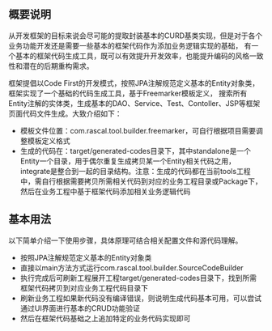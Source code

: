 ## 概要说明

从开发框架的目标来说会尽可能的提取封装基本的CURD基类实现，但是对于各个业务功能开发还是需要一些基本的框架代码作为添加业务逻辑实现的基础，
有一个基本的框架代码生成工具，既可以有效提升开发效率，也能提升编码的风格一致性和潜在的后期重构需求。

框架提倡以Code First的开发模式，按照JPA注解规范定义基本的Entity对象类，框架实现了一个基础的代码生成工具，基于Freemarker模板定义，
搜索所有Entity注解的实体类，生成基本的DAO、Service、Test、Contoller、JSP等框架页面代码文件生成。大致介绍如下：

* 模板文件位置：com.rascal.tool.builder.freemarker，可自行根据项目需要调整模板定义格式
* 生成的代码在：target/generated-codes目录下，其中standalone是一个Entity一个目录，用于偶尔重复生成拷贝某一个Entity相关代码之用，integrate是整合到一起的目录结构。注意：生成的代码都在当前tools工程中，需自行根据需要拷贝所需相关代码到对应的业务工程目录或Package下，然后在业务工程中基于框架代码添加相关业务逻辑代码

## 基本用法

以下简单介绍一下使用步骤，具体原理可结合相关配置文件和源代码理解。

* 按照JPA注解规范定义基本的Entity对象类
* 直接以main方法方式运行com.rascal.tool.builder.SourceCodeBuilder
* 执行完成后可刷新工程展开工程target/generated-codes目录下，找到所需框架代码拷贝到对应业务工程代码目录下
* 刷新业务工程如果新代码没有编译错误，则说明生成代码基本可用，可以尝试通过UI界面进行基本的CRUD功能验证
* 然后在框架代码基础之上追加特定的业务代码实现即可